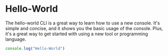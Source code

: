 # Hello-World
The hello-world CLI is a great way to learn how to use a new console. It's simple and concise, and it shows you the basic usage of the console. Plus, it's a great way to get started with using a new tool or programming language.

```js
console.log("Hello-World")
```



